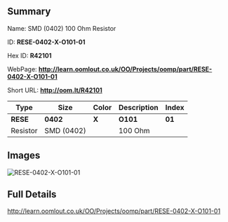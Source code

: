 

## Summary
 
Name:  SMD (0402) 100 Ohm Resistor 

ID: __RESE-0402-X-O101-01__

Hex ID: __R42101__

WebPage: __http://learn.oomlout.co.uk/OO/Projects/oomp/part/RESE-0402-X-O101-01__

Short URL: __http://oom.lt/R42101__


| Type   | Size   | Color   | Description   | Index   |    
| ----- | ------   | ------   | -----   | ----   |    
| __RESE__   					| __0402__   					| __X__    						| __O101__    					| __01__ |    
| Resistor		| SMD (0402)	| 		| 100 Ohm	| 	|

## Images
![RESE-0402-X-O101-01](http://oomlout.com/oomp-gen/parts/RESE-0402-X-O101-01/RESE-0402-X-O101-01_420.jpg)

## Full Details

 http://learn.oomlout.co.uk/OO/Projects/oomp/part/RESE-0402-X-O101-01

